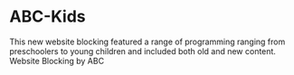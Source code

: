 # ABC-Kids
This new website blocking featured a range of programming ranging from preschoolers to young children and included both old and new content.  Website Blocking by ABC 
